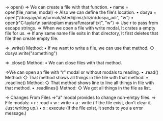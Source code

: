 → open() 
   ⇒ We can create a file with that function.
      • name = open(file_name, modal)
   ⇒ Also we can define the file's location.
      • dosya = open("/dosyayı/oluşturmak/istediğimiz/dizin/dosya_adı", "w")
      • open(r"C:\aylar\nisan\toplam masraf\masraf.txt", "w") => Use r to pass from escape strings.
   ⇒ When we open a file with write modal, It crates a empty file for us.
   ⇒ If any same name file exits in that directory, It first deletes that file then create empty file.
   
   ⇒ .write() Method:
      • If we want to write a file, we can use that method.
         ◇ dosya.write("something")
   
   ⇒ .close() Method:
      • We can close files with that method.

   ⇒We can open an file with “r" modal or without modals to reading.
      • .read() Method:
         ◇ That method shows all things in the file with that method.
      • .readline() Method:
         ◇ That method shows line to line all things in file with that method.
      • .readlines() Method:
         ◇ We got all things in the file as list.

→ Changes From Files
   ⇒"a" modal provides to change non-emtpy files.
   ⇒ File modals:
      • r : read
	  • w : write
	  • a : write (if the file exist, don't clear it. Just writing up.)
	  • x : execute (if the file exist, it sends to you a error message.)
         